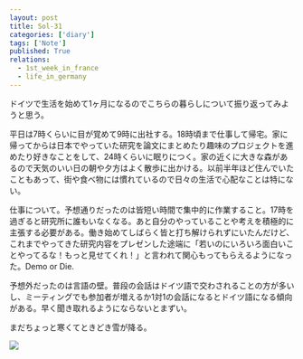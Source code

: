 ```yaml
---
layout: post
title: Sol-31
categories: ['diary']
tags: ['Note']
published: True
relations:
  - 1st_week_in_france
  - life_in_germany
---
```


ドイツで生活を始めて1ヶ月になるのでこちらの暮らしについて振り返ってみようと思う。

平日は7時くらいに目が覚めて9時に出社する。18時頃まで仕事して帰宅。家に帰ってからは日本でやっていた研究を論文にまとめたり趣味のプロジェクトを進めたり好きなことをして、24時くらいに眠りにつく。家の近くに大きな森があるので天気のいい日の朝や夕方はよく散歩に出かける。以前半年ほど住んでいたこともあって、街や食べ物には慣れているので日々の生活で心配なことは特にない。

仕事について。予想通りだったのは皆短い時間で集中的に作業すること。17時を過ぎると研究所に誰もいなくなる。あと自分のやっていることや考えを積極的に主張する必要がある。働き始めてしばらく皆と打ち解けられずにいたんだけど、これまでやってきた研究内容をプレゼンした途端に「若いのにいろいろ面白いことやってるな！もっと見せてくれ！」と言われて関心もってもらえるようになった。Demo or Die.

予想外だったのは言語の壁。普段の会話はドイツ語で交わされることの方が多いし、ミーティングでも参加者が増えるか1対1の会話になるとドイツ語になる傾向がある。早く聞き取れるようにならないとまずい。

まだちょっと寒くてときどき雪が降る。

<img src="https://dl.dropboxusercontent.com/u/12208857/img/life_in_germany03.JPG" class="image-on-frame-small image-fade">